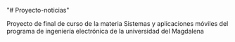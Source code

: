 "# Proyecto-noticias" 

Proyecto de final de curso de la materia Sistemas y aplicaciones móviles del programa de ingeniería electrónica de la universidad del Magdalena
